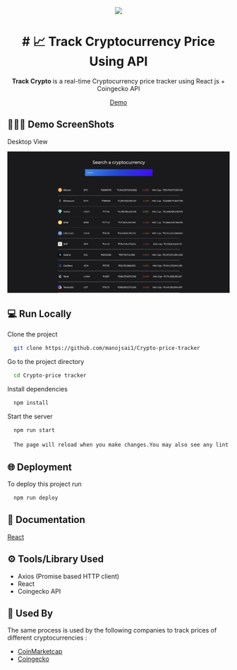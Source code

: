 <div align="center">  
  <p>
    <img src="https://user-images.githubusercontent.com/7887699/39698157-4fb76ce4-5211-11e8-8efc-36427f9dad83.png"/>
  </p>
  <h1># 📈 Track Cryptocurrency Price Using API</h1>
  <p>
    <strong>Track Crypto </strong> is a real-time Cryptocurrency price tracker using React js + Coingecko API
  </p>
    <p>
    <a href="https://trackcryptocurrency.netlify.app/">
      Demo
    </a>
  </p>
</div>

## 👨🏻‍💻 Demo ScreenShots

Desktop View

![desktop-view](https://raw.githubusercontent.com/manojsai1/Image-Editor-Code/master/Screenshot%202022-05-08%20at%2012.07.09%20PM.png)

## 💻 Run Locally

Clone the project

```bash
  git clone https://github.com/manojsai1/Crypto-price-tracker
```

Go to the project directory

```bash
  cd Crypto-price tracker
```

Install dependencies

```bash
  npm install
```

Start the server

```bash
  npm run start

  The page will reload when you make changes.You may also see any lint errors in the console.

```

## 🌐 Deployment

To deploy this project run

```bash
  npm run deploy
```

## 📜 Documentation

[React](https://reactjs.org/docs/getting-started.html)

## ⚙️ Tools/Library Used

- Axios (Promise based HTTP client)
- React
- Coingecko API

## 🏦 Used By

The same process is used by the following companies to track prices of different cryptocurrencies :

- [CoinMarketcap](https://coinmarketcap.com/)
- [Coingecko](https://www.coingecko.com/)
